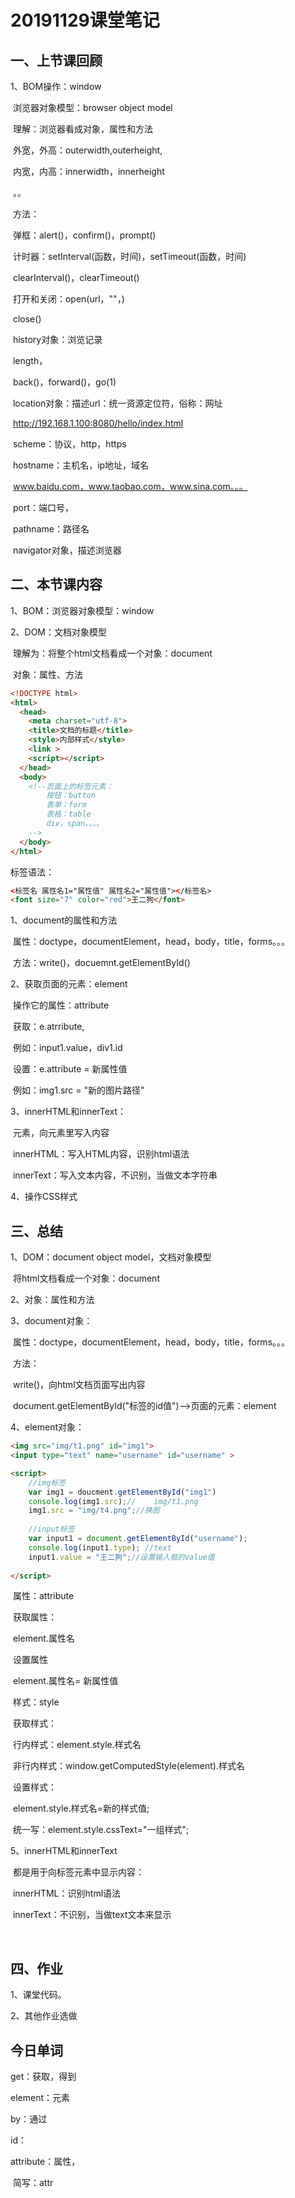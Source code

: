 # 20191129课堂笔记

## 一、上节课回顾

1、BOM操作：window

​	浏览器对象模型：browser object model

​	理解：浏览器看成对象，属性和方法	

​		外宽，外高：outerwidth,outerheight,

​		内宽，内高：innerwidth，innerheight

​		。。

​		方法：

​			弹框：alert()，confirm()，prompt()

​			计时器：setInterval(函数，时间)，setTimeout(函数，时间)

​					clearInterval()，clearTimeout()

​			打开和关闭：open(url，""，)

​						close()



​	history对象：浏览记录

​			length，

​			back()，forward()，go(1)



​	location对象：描述url：统一资源定位符，俗称：网址

​		http://192.168.1.100:8080/hello/index.html

​		scheme：协议，http，https

​		hostname：主机名，ip地址，域名

​				www.baidu.com，www.taobao.com，www.sina.com。。。

​		port：端口号，

​		pathname：路径名



​	navigator对象，描述浏览器





## 二、本节课内容

1、BOM：浏览器对象模型：window

2、DOM：文档对象模型

​	理解为：将整个html文档看成一个对象：document

​	对象：属性、方法

```html
<!DOCTYPE html>
<html>
  <head>
    <meta charset="utf-8">
    <title>文档的标题</title>
    <style>内部样式</style>
    <link >
    <script></script>
  </head>
  <body>
    <!--页面上的标签元素：
		按钮：button
		表单：form
		表格：table
		div，span。。。。
	-->
  </body>
</html>
```



标签语法：

```html
<标签名 属性名1="属性值" 属性名2="属性值"></标签名>
<font size="7" color="red">王二狗</font>
```





1、document的属性和方法

​	属性：doctype，documentElement，head，body，title，forms。。。

​	方法：write()，docuemnt.getElementById()



2、获取页面的元素：element

​	操作它的属性：attribute

​		获取：e.atrribute,

​			例如：input1.value，div1.id

​		设置：e.attribute = 新属性值

​			例如：img1.src = "新的图片路径"



3、innerHTML和innerText：

​	元素，向元素里写入内容

​		innerHTML：写入HTML内容，识别html语法

​		innerText：写入文本内容，不识别，当做文本字符串	



4、操作CSS样式

## 三、总结

1、DOM：document object model，文档对象模型

​	将html文档看成一个对象：document



2、对象：属性和方法

3、document对象：

​	属性：doctype，documentElement，head，body，title，forms。。。

​	方法：	

​		write()，向html文档页面写出内容

​		document.getElementById("标签的id值")-->页面的元素：element

4、element对象：

```html
<img src="img/t1.png" id="img1">
<input type="text" name="username" id="username" >

<script>
  	//img标签
	var img1 = doucment.getElementById("img1")
    console.log(img1.src);//	img/t1.png
  	img1.src = "img/t4.png";//换图
  
  	//input标签
  	var input1 = document.getElementById("username");
  	console.log(input1.type); //text
  	input1.value = "王二狗";//设置输入框的value值
  
</script>
```



​	属性：attribute

​		获取属性：

​			element.属性名

​		设置属性

​			element.属性名= 新属性值

​	样式：style

​		获取样式：

​			行内样式：element.style.样式名

​			非行内样式：window.getComputedStyle(element).样式名

​		设置样式：

​			element.style.样式名=新的样式值;

​			统一写：element.style.cssText="一组样式";

5、innerHTML和innerText

​	都是用于向标签元素中显示内容：

​		innerHTML：识别html语法

​		innerText：不识别，当做text文本来显示

​	

## 四、作业

1、课堂代码。

2、其他作业选做

## 今日单词

get：获取，得到

element：元素

by：通过

id：

attribute：属性，

​	简写：attr